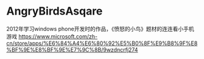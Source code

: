 # AngryBirdsAsqare
2012年学习windows phone开发时的作品，《愤怒的小鸟》题材的连连看小手机游戏
https://www.microsoft.com/zh-cn/store/apps/%E6%84%A4%E6%80%92%E5%B0%8F%E9%B8%9F%E8%BF%9E%E8%BF%9E%E7%9C%8B/9wzdncrfj274
